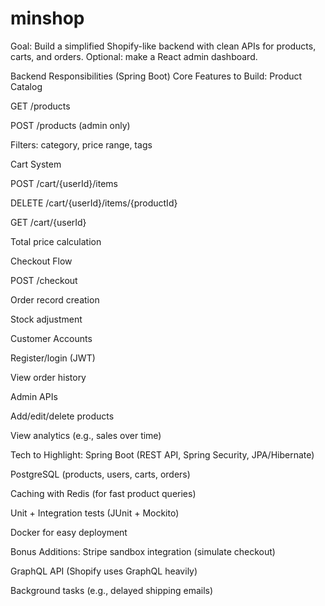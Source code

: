 # minshop
Goal: Build a simplified Shopify-like backend with clean APIs for products, carts, and orders. Optional: make a React admin dashboard.


Backend Responsibilities (Spring Boot)
Core Features to Build:
Product Catalog

GET /products

POST /products (admin only)

Filters: category, price range, tags

Cart System

POST /cart/{userId}/items

DELETE /cart/{userId}/items/{productId}

GET /cart/{userId}

Total price calculation

Checkout Flow

POST /checkout

Order record creation

Stock adjustment

Customer Accounts

Register/login (JWT)

View order history

Admin APIs

Add/edit/delete products

View analytics (e.g., sales over time)

Tech to Highlight:
Spring Boot (REST API, Spring Security, JPA/Hibernate)

PostgreSQL (products, users, carts, orders)

Caching with Redis (for fast product queries)

Unit + Integration tests (JUnit + Mockito)

Docker for easy deployment

Bonus Additions:
Stripe sandbox integration (simulate checkout)

GraphQL API (Shopify uses GraphQL heavily)

Background tasks (e.g., delayed shipping emails)
